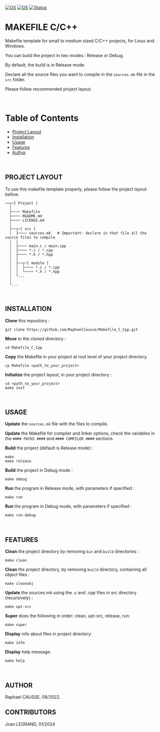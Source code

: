 [![OS](https://img.shields.io/badge/os-linux-blue.svg)](https://shields.io/)
[![OS](https://img.shields.io/badge/os-windows-blue.svg)](https://shields.io/)
[![Status](https://img.shields.io/badge/status-completed-success.svg)](https://shields.io/)

# MAKEFILE C/C++

Makefile template for small to medium sized C/C++ projects, for Linux and Windows.

You can build the project in two modes : Release or Debug.

By default, the build is in Release mode.

Declare all the source files you want to compile in the `sources.mk` file in the `src` folder.

Please follow recommended project layout.

<br>

# Table of Contents
 
- [Project Layout](#project-layout)
- [Installation](#installation)
- [Usage](#usage)
- [Features](#features)
- [Author](#author)

<br>

## PROJECT LAYOUT

To use this makefile template properly, please follow the project layout bellow.
```
──┬─[ Project ]
  │
  ├──── Makefile
  ├──── README.md
  ├──── LICENSE.md
  │
  ├──┬─[ src ]
  │  ├──── sources.mk   # Important: declare in that file all the source files to compile
  │  │
  │  ├──── main.c / main.cpp
  │  ├──── *.c / *.cpp
  │  ├──── *.h / *.hpp
  │  │
  │  ├──┬─[ module ]
  │  │  ├──── *.c / *.cpp
  │  │  └──── *.h / *.hpp
  │  └...
  │
  └...
```
<br>

## INSTALLATION

**Clone** this repository :
```
git clone https://github.com/RaphaelCausse/Makefile_C_Cpp.git
```
**Move** to the cloned directory :
```
cd Makefile_C_Cpp
```
**Copy** the Makefile in your project at root level of your project directory.
```
cp Makefile <path_to_your_project>
```
**Initialize** the project layout, in your project directory :
```
cd <path_to_your_project>
make init
```

<br>

## USAGE

**Update** the `sources.mk` file with the files to compile.

**Update** the Makefile for compiler and linker options, check the variables in the `#### PATHS ####` and `#### COMPILER ####` sections.

**Build** the project (default is Release mode) :
```
make
make release
```
**Build** the project in Debug mode :
```
make debug
```
**Run** the program in Release mode, with parameters if specified :
```
make run
```
**Run** the program in Debug mode, with parameters if specified :
```
make run-debug
```
<br>

## FEATURES

**Clean** the project directory by removing `bin` and `build` directories :
```
make clean
```
**Clean** the project directory, by removing `build` directory, containing all object files :
```
make cleanobj
```
**Update** the sources.mk using the .c and .cpp files in src directory (recursively) :
```
make upt-src
```
**Super** does the following in order: clean, upt-src, release, run:
```
make super
```
**Display** info about files in project directory:
```
make info
```
**Display** help message:
```
make help
```
<br>

## AUTHOR

Raphael CAUSSE, 08/2022.

## CONTRIBUTORS

Joan LEGRAND, 01/2024